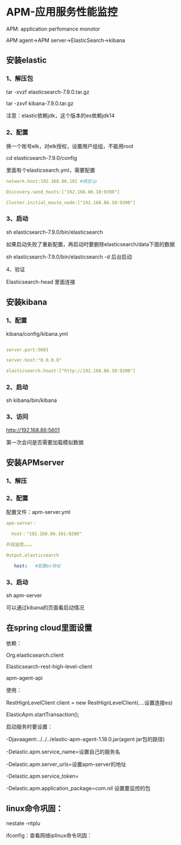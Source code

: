 # APM-应用服务性能监控

APM: application perfomance monotor

APM agent->APM server->ElasticSearch->kibana



## 安装elastic

### 1、解压包

tar -xvzf elasticsearch-7.9.0.tar.gz

tar -zxvf kibana-7.9.0.tar.gz

注意：elastic依赖jdk，这个版本的es依赖jdk14

### 2、配置

换一个账号elk，对elk授权，设置用户组组，不能用root

cd elasticsearch-7.9.0/config

里面有个elasticsearch.yml，需要配置

```yml
network.host:192.168.86.101 #绑定ip

Discovery.send_hosts:["192.168.86.10:9300"]

Cluster.initial_maste_node:["192.168.86.10:9300"]
```







### 3、启动

sh elasticsearch-7.9.0/bin/elasticsearch 

如果启动失败了重新配置，再启动时要删除elasticsearch/data下面的数据

sh elasticsearch-7.9.0/bin/elasticsearch -d 后台启动



4、验证

Elasticsearch-head 里面连接



## 安装kibana

### 1、配置

kibana/config/kibana.yml

```yml

server.port:5601

server.host:"0.0.0.0"

elasticsearch.hoast:["http://192.168.86.10:9200"]
```



### 2、启动

sh kibana/bin/kibana

### 3、访问

http://192.168.86:5601

第一次会问是否需要加载模拟数据



## 安装APMserver

### 1、解压

 ### 2、配置

配置文件：apm-server.yml

```yml
apm-server：

  host："192.168.86.101:8200"

开启监控。。。。

Output.elasticsearch

   host:   #配置es地址
```



### 3、启动

sh apm-server

可以通过kibana的页面看启动情况



## 在spring cloud里面设置

依赖：

<groupId>Org.elasticsearch.client

<artifactId>Elasticsearch-rest-high-level-client



<artifactId>apm-agent-api

使用：

RestHignLevelClient client = new RestHignLevelClient(....设置连接es)



ElasticApm.startTransaction();

启动服务时要设置：

-Djavaagent:../../../elastic-apm-agent-1.18.0.jar(agent jar包的路径)

-Delastic.apm.service_name=设置自己的服务名

-Delastic.apm.server_urls=设置apm-server的地址

-Delastic.apm.service_token=

-Delastic.apm.application_package=com.nil 设置要监控的包





## linux命令巩固：

nestate  -ntplu

ifconfig：查看网络iplinux命令巩固：

















